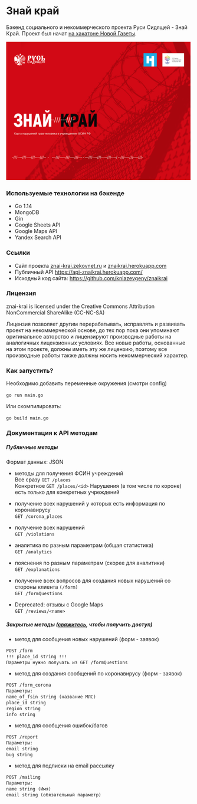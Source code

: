 # Знай край
Бэкенд социального и некоммерческого проекта Руси Сидящей - Знай Край. Проект был начат [на хакатоне Новой Газеты](https://projector2020.te-st.ru/).

<img src="https://github.com/semyon-dev/znai-krai/blob/master/img.png" alt="drawing" width="500"/>

### Используемые технологии на бэкенде
* Go 1.14
* MongoDB
* Gin
* Google Sheets API
* Google Maps API
* Yandex Search API

### Ссылки
* Сайт проекта [znai-krai.zekovnet.ru](https://znai-krai.zekovnet.ru/) и [znaikrai.herokuapp.com](https://znaikrai.herokuapp.com/)
* Публичный API https://api-znaikrai.herokuapp.com/
* Исходный код сайта: https://github.com/kniazevgeny/znaikrai

### Лицензия
znai-krai is licensed under the Creative Commons Attribution NonCommercial ShareAlike (CC-NC-SA)

Лицензия позволяет другим перерабатывать, исправлять и развивать проект на некоммерческой основе, до тех пор пока они упоминают оригинальное авторство и лицензируют производные работы на аналогичных лицензионных условиях. Все новые работы, основанные на этом проекте, должны иметь эту же лицензию, поэтому все производные работы также должны носить некоммерческий характер.

### Как запустить?

Необходимо добавить переменные окружения (смотри config)

`go run main.go`

Или скомпилировать:

`go build main.go`

### Документация к API методам
##### Публичные методы

Формат данных: JSON

* методы для получения ФСИН учреждений \
Все сразу `GET /places` \
Конкретное `GET /places/<id>`
Нарушения (в том числе по короне) есть только для конкретных учреждений

* получение всех нарушений у которых есть информация по коронавирусу \
`GET /corona_places`

* получение всех нарушений \
`GET /violations`

* аналитика по разным параметрам (общая статистика) \
`GET /analytics`

* пояснения по разным параметрам (скорее для аналитики) \
`GET /explanations`

* получение всех вопросов для создания новых нарушений со стороны клиента `(/form)` \
`GET /formQuestions`

* Deprecated: отзывы с Google Maps \
`GET /reviews/<name>`

##### Закрытые методы ([свяжитесь](https://t.me/semyon_dev), чтобы получить доступ)

* метод для сообщения новых нарушений (форм - заявок)
```
POST /form
!!! place_id string !!!
Параметры нужно получать из GET /formQuestions
```

* метод для создания сообщений по коронавирусу (форм - заявок)
```
POST /form_corona
Параметры:
name_of_fsin string (название МЛС)
place_id string
region string
info string
```

* метод для сообщения ошибок/багов
```
POST /report
Параметры:
email string
bug string
```

* метод для подписки на email рассылку
```
POST /mailing
Параметры:
name string (Имя)
email string (обязательный параметр)
```